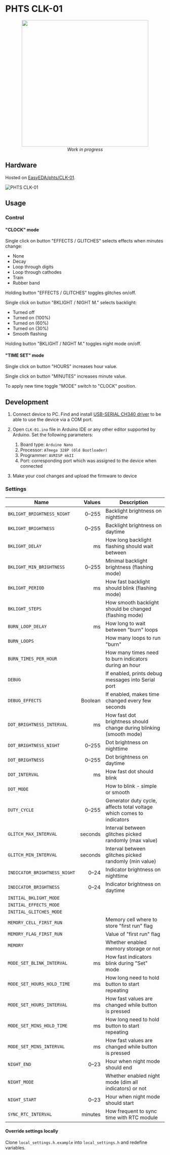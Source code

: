 # PHTS CLK-01

<center><image width="400" src="https://image.easyeda.com/pullimage/eZfHBXqBWeyuq8u5oUy41QWFKAyJxHvFhsioJCOD.jpeg"></center>

<center><i>Work in progress</i></center>

## Hardware

Hosted on [EasyEDA/phts/CLK-01].

![PHTS CLK-01](https://image.easyeda.com/documents/f8e8fa42a9a74f4194dbb38830f3f9a2.png)

## Usage

### Control

#### "CLOCK" mode

Single click on button "EFFECTS / GLITCHES" selects effects when minutes change:

- None
- Decay
- Loop through digits
- Loop through cathodes
- Train
- Rubber band

Holding button "EFFECTS / GLITCHES" toggles glitches on/off.

Single click on button "BKLIGHT / NIGHT M." selects backlight:

- Turned off
- Turned on (100%)
- Turned on (60%)
- Turned on (30%)
- Smooth flashing

Holding button "BKLIGHT / NIGHT M." toggles night mode on/off.

#### "TIME SET" mode

Single click on button "HOURS" increases hour value.

Single click on button "MINUTES" increases minute value.

To apply new time toggle "MODE" switch to "CLOCK" position.

## Development

1. Connect device to PC. Find and install [USB-SERIAL CH340 driver] to be able to use the device via a COM port.

2. Open `CLK-01.ino` file in Arduino IDE or any other editor supported by Arduino. Set the following parameters:

   1. Board type: `Arduino Nano`
   2. Processor: `ATmega 328P (Old Bootloader)`
   3. Programmer: `AVRISP mkII`
   4. Port: corresponding port which was assigned to the device when connected

3. Make your cool changes and upload the firmware to device

### Settings

| Name                         |      Values | Description                                                           |
| ---------------------------- | ----------: | --------------------------------------------------------------------- |
| `BKLIGHT_BRIGHTNESS_NIGHT`   | 0&ndash;255 | Backlight brightness on nighttime                                     |
| `BKLIGHT_BRIGHTNESS`         | 0&ndash;255 | Backlight brightness on daytime                                       |
| `BKLIGHT_DELAY`              |          ms | How long backlight flashing should wait between                       |
| `BKLIGHT_MIN_BRIGHTNESS`     | 0&ndash;255 | Minimal backlight brightness (flashing mode)                          |
| `BKLIGHT_PERIOD`             |          ms | How fast backlight should blink (flashing mode)                       |
| `BKLIGHT_STEPS`              |             | How smooth backlight should be changed (flashing mode)                |
| `BURN_LOOP_DELAY`            |          ms | How long to wait between "burn" loops                                 |
| `BURN_LOOPS`                 |             | How many loops to run "burn"                                          |
| `BURN_TIMES_PER_HOUR`        |             | How many times need to burn indicators during an hour                 |
| `DEBUG`                      |             | If enabled, prints debug messages into Serial port                    |
| `DEBUG_EFFECTS`              |     Boolean | If enabled, makes time changed every few seconds                      |
| `DOT_BRIGHTNESS_INTERVAL`    |          ms | How fast dot brightness should change during blinking (smooth mode)   |
| `DOT_BRIGHTNESS_NIGHT`       | 0&ndash;255 | Dot brightness on nighttime                                           |
| `DOT_BRIGHTNESS`             | 0&ndash;255 | Dot brightness on daytime                                             |
| `DOT_INTERVAL`               |          ms | How fast dot should blink                                             |
| `DOT_MODE`                   |             | How to blink - simple or smooth                                       |
| `DUTY_CYCLE`                 | 0&ndash;255 | Generator duty cycle, affects total voltage which comes to indicators |
| `GLITCH_MAX_INTERVAL`        |     seconds | Interval between glitches picked randomly (max value)                 |
| `GLITCH_MIN_INTERVAL`        |     seconds | Interval between glitches picked randomly (min value)                 |
| `INDICATOR_BRIGHTNESS_NIGHT` |  0&ndash;24 | Indicator brightness on nighttime                                     |
| `INDICATOR_BRIGHTNESS`       |  0&ndash;24 | Indicator brightness on daytime                                       |
| `INITIAL_BKLIGHT_MODE`       |             |                                                                       |
| `INITIAL_EFFECTS_MODE`       |             |                                                                       |
| `INITIAL_GLITCHES_MODE`      |             |                                                                       |
| `MEMORY_CELL_FIRST_RUN`      |             | Memory cell where to store "first run" flag                           |
| `MEMORY_FLAG_FIRST_RUN`      |             | Value of "first run" flag                                             |
| `MEMORY`                     |             | Whether enabled memory storage or not                                 |
| `MODE_SET_BLINK_INTERVAL`    |          ms | How fast indicators blink during "Set" mode                           |
| `MODE_SET_HOURS_HOLD_TIME`   |          ms | How long need to hold button to start repeating                       |
| `MODE_SET_HOURS_INTERVAL`    |          ms | How fast values are changed while button is pressed                   |
| `MODE_SET_MINS_HOLD_TIME`    |          ms | How long need to hold button to start repeating                       |
| `MODE_SET_MINS_INTERVAL`     |          ms | How fast values are changed while button is pressed                   |
| `NIGHT_END`                  |  0&ndash;23 | Hour when night mode should end                                       |
| `NIGHT_MODE`                 |             | Whether enabled night mode (dim all indicators) or not                |
| `NIGHT_START`                |  0&ndash;23 | Hour when night mode should start                                     |
| `SYNC_RTC_INTERVAL`          |     minutes | How frequent to sync time with RTC module                             |

#### Override settings locally

Clone `local_settings.h.example` into `local_settings.h` and redefine variables.

[easyeda/phts/clk-01]: https://oshwlab.com/phts/CLK-01
[usb-serial ch340 driver]: https://www.google.com/search?q=USB-SERIAL+CH340

